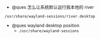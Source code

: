 - @ques 怎么让系统默认运行我本地的 river

```
/usr/share/wayland-sessions/river.desktop
```

- @ques wayland desktop position
  - `/usr/share/wayland-sessions`
